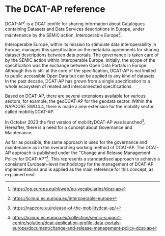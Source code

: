 # The DCAT-AP reference

DCAT-AP[^1] is a DCAT profile for sharing information about Catalogues
containing Datasets and Data Services descriptions in Europe, under
maintenance by the SEMIC action, Interoperable Europe[^2].

Interoperable Europe, within its mission to stimulate data interoperability in Europe, manages this specification on the metadata agreements for sharing dataset descriptions between data portals.
The governance is taken care of by the SEMIC action within Interoperable Europe.
Initially, the scope of the specification was the exchange between Open Data Portals in Europe.
Although this is still at the core of the specification, DCAT-AP is not limited to public accessible Open Data but can be applied to any kind of datasets.
In the past decade, DCAT-AP has grown from a single specification to a whole ecosystem of related and interconnected specifications.

Based on DCAT-AP, there are several extensions available for various sectors, for example, the geoDCAT-AP for the geodata sector.
Within the NAPCORE SWG4.4, there is made a new extension for the mobility sector, called mobilityDCAT-AP.

In October 2023 the first version of mobilityDCAT-AP was launched[^3].
Hereafter, there is a need for a concept about Governance and Maintenance.

As far as possible, the same approach is used for the governance and maintenance as in the overarching working method of DCAT-AP.
The DCAT-AP approach is published under the "Change and Release Management Policy for DCAT-AP"[^4].
This represents a standardised approach to achieve a consistent European-level methodology for the management of DCAT-AP implementations and is applied as the main reference for this concept, as explained next.


[^1]: <https://op.europa.eu/nl/web/eu-vocabularies/dcat-ap>

[^2]: <https://joinup.ec.europa.eu/interoperable-europe>


[^3]: <https://napcore.eu/release-of-the-mobilitydcat-ap/>

[^4]: <https://joinup.ec.europa.eu/collection/semic-support-centre/solution/dcat-application-profile-data-portals-europe/document/change-and-release-management-policy-dcat-ap>

